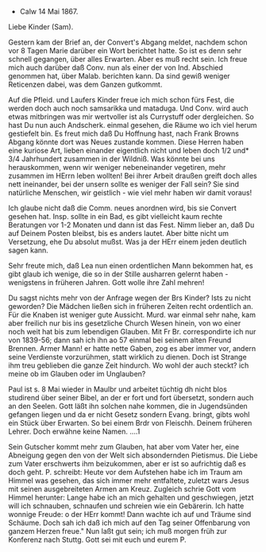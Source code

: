 + Calw 14 Mai 1867.

Liebe Kinder (Sam).

Gestern kam der Brief an, der Convert's Abgang meldet, nachdem schon vor 8 Tagen Marie darüber ein Wort berichtet hatte. So ist es denn sehr schnell gegangen, über alles Erwarten. Aber es muß recht sein. Ich freue mich auch darüber daß Conv. nun als einer der von Ind. Abschied genommen hat, über Malab. berichten kann. Da sind gewiß weniger Reticenzen dabei, was dem Ganzen gutkommt.

Auf die Pfleid. und Laufers Kinder freue ich mich schon fürs Fest, die werden doch auch noch samsarikka und mataduga. Und Conv. wird auch etwas mitbringen was mir wertvoller ist als Currystuff oder dergleichen. 
So hast Du nun auch Andscherk. einmal gesehen, die Räume wo ich viel herum gestiefelt bin. Es freut mich daß Du Hoffnung hast, nach Frank Browns Abgang könnte dort was Neues zustande kommen. Diese Herren haben eine kuriose Art, lieben einander eigentlich nicht und leben doch 1/2 und* 3/4 Jahrhundert zusammen in der Wildniß. Was könnte bei uns herauskommen, wenn wir weniger nebeneinander vegetiren, mehr zusammen im HErrn leben wollten! Bei ihrer Arbeit draußen greift doch alles nett ineinander, bei der unsern sollte es weniger der Fall sein? Sie sind natürliche Menschen, wir geistlich - wie viel mehr haben wir damit voraus!

Ich glaube nicht daß die Comm. neues anordnen wird, bis sie Convert gesehen hat. Insp. sollte in ein Bad, es gibt vielleicht kaum rechte Beratungen vor 1-2 Monaten und dann ist das Fest. Nimm lieber an, daß Du auf Deinem Posten bleibst, bis es anders lautet. Aber bitte nicht um Versetzung, ehe Du absolut mußst. Was ja der HErr einem jeden deutlich sagen kann.

Sehr freute mich, daß Lea nun einen ordentlichen Mann bekommen hat, es gibt glaub ich wenige, die so in der Stille ausharren gelernt haben - wenigstens in früheren Jahren. Gott wolle ihre Zahl mehren!

Du sagst nichts mehr von der Anfrage wegen der Brs Kinder? Ists zu nicht geworden? Die Mädchen ließen sich in früheren Zeiten recht ordentlich an. Für die Knaben ist weniger gute Aussicht. Murd. war einmal sehr nahe, kam aber freilich nur bis ins gesetzliche Church Wesen hinein, von wo einer noch weit hat bis zum lebendigen Glauben. Mit Fr Br. correspondirte ich nur von 1839-56; dann sah ich ihn ao 57 einmal bei seinem alten Freund Brennen. Armer Mann! er hatte nette Gaben, zog es aber immer vor, andern seine Verdienste vorzurühmen, statt wirklich zu dienen. Doch ist Strange ihm treu geblieben die ganze Zeit hindurch. Wo wohl der auch steckt? ich meine ob im Glauben oder im Unglauben?

Paul ist s. 8 Mai wieder in Maulbr und arbeitet tüchtig dh nicht blos studirend über seiner Bibel, an der er fort und fort übersetzt, sondern auch an den Seelen. Gott läßt ihn solchen nahe kommen, die in Jugendsünden gefangen liegen und da er nicht Gesetz sondern Evang. bringt, gibts wohl ein Stück über Erwarten. So bei einem Brdr von Fleischh. Deinem früheren Lehrer. Doch erwähne keine Namen. ....1

Sein Gutscher kommt mehr zum Glauben, hat aber vom Vater her, eine Abneigung gegen den von der Welt sich absondernden Pietismus. Die Liebe zum Vater erschwerts ihm beizukommen, aber er ist so aufrichtig daß es doch geht. P. schreibt: Heute vor dem Aufstehen habe ich im Traum am Himmel was gesehen, das sich immer mehr entfaltete, zuletzt wars Jesus mit seinen ausgebreiteten Armen am Kreuz. Zugleich schrie Gott vom Himmel herunter: Lange habe ich an mich gehalten und geschwiegen, jetzt will ich schnauben, schnaufen und schreien wie ein Gebärerin. Ich hatte wonnige Freude: o der HErr kommt! Dann wachte ich auf und Träume sind Schäume. Doch sah ich daß ich mich auf den Tag seiner Offenbarung von ganzem Herzen freue." 
Nun laßt gut sein; ich muß morgen früh zur Konferenz nach Stuttg. 
 Gott sei mit euch und eurem P.
